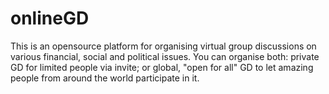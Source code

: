 <h1>onlineGD</h1>

<p>This is an opensource platform for organising virtual group discussions on various financial, social and political issues. You can organise both: private GD for limited people via invite; or global, "open for all" GD to let amazing people from around the world participate in it. </p>
